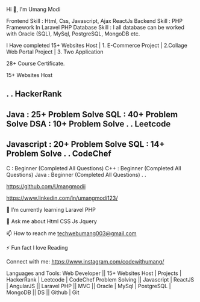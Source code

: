 Hi 👋, I'm Umang Modi

Frontend Skill : Html, Css, Javascript, Ajax ReactJs
Backend Skill : PHP Framework In Laravel PHP
Database Skill : I all database can be worked with Oracle (SQL), MySql, PostgreSQL, MongoDB etc.

I Have completed 15+ Websites Host | 1. E-Commerce Project | 2.Collage Web Portal Project | 3. Two Application

28+ Course Certificate.

15+ Websites Host

.
.
HackerRank
---------------
Java : 25+ Problem Solve
SQL : 40+ Problem Solve
DSA : 10+ Problem Solve
.
.
Leetcode
---------------
Javascript : 20+ Problem Solve
SQL : 14+ Problem Solve
.
.
CodeChef
---------------
C : Beginner (Completed All Questions)
C++ : Beginner (Completed All Questions)
Java : Beginner (Completed All Questions)
.
.

https://github.com/Umangmodii

https://www.linkedin.com/in/umangmodi123/

🌱 I’m currently learning Laravel PHP

💬 Ask me about Html CSS Js Jquery 

📫 How to reach me techwebumang003@gmail.com

⚡ Fun fact I love Reading

Connect with me:
https://www.instagram.com/codewithumang/

Languages and Tools:
Web Developer || 15+ Websites Host | Projects | HackerRank | Leetcode | CodeChef Problem Solving || Javascript | ReactJS | AngularJS || Laravel PHP || MVC || Oracle | MySql | PostgreSQL | MongoDB || DS || Github | Git


